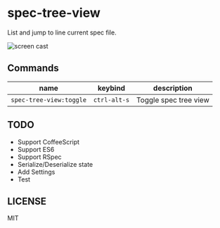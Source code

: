 # spec-tree-view

List and jump to line current spec file.

![screen cast](https://raw.github.com/hokaccha/atom-open-github-from-npm/master/spec-tree-view.gif)

## Commands

|name|keybind|description|
|----|-------|-----------|
|`spec-tree-view:toggle`|`ctrl-alt-s`|Toggle spec tree view|

## TODO

* Support CoffeeScript
* Support ES6
* Support RSpec
* Serialize/Deserialize state
* Add Settings
* Test

## LICENSE

MIT
